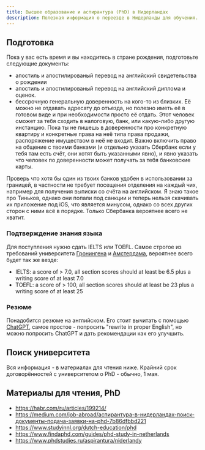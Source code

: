 ```yaml
---
title: Высшее образование и аспирантура (PhD) в Нидерландах
description: Полезная информация о переезде в Нидерланды для обучения.
---
```


## Подготовка

Пока у вас есть время и вы находитесь в стране рождения, подготовьте следующие документы:
- апостиль и апостилированый перевод на английский свидетельства о рождении
- апостиль и апостилированый перевод на английский диплома и оценок.
- бессрочную генеральную доверенность на кого-то из близких.  Её можно не отдавать адресату до отъезда, но полезно иметь её в готовом виде и при необходимости просто её отдать. Этот человек сможет за тебя сходить в налоговую, банк, или какую-либо другую инстанцию. Пока ты не пишешь в доверенности про конкретную квартиру и конкретные права на неё типа права продажи, распоряжение имуществом в неё не входит. Важно включить право на общение с твоими банками (и отдельно указать Сбербанк если у тебя там есть счёт, они хотят быть указанными явно), и явно указать что человек по доверенности может получать за тебя банковские карты.

Проверь что хотя бы один из твоих банков удобен в использовании за границей, в частности не требует посещения отделения на каждый чих, например для получения выписки со счёта на английском. Я знаю такое про Тиньков, однако они попали под санкции и теперь нельзя скачивать их приложение под iOS, что является минусом, однако со всех других сторон с ними всё в порядке. Только Сбербанка вероятнее всего не хватит.

### Подтверждение знания языка

Для поступления нужно сдать IELTS или TOEFL. Самое строгое из требований университета [Гронингена](https://www.rug.nl/research/gradschool-law/phd/proficiency-in-english?lang=en) и [Амстердама](https://www.auc.nl/admissions-aid/admission-requirements/english-proficiency/english-proficiency.html), вероятнее всего будет так же везде:

- IELTS: a score of > 7.0, all section scores should at least be 6.5 plus a writing score of at least 7.0
- TOEFL: a score of > 100, all section scores should at least be 23 plus a writing score of at least 25

### Резюме

Понадобится резюме на английском. Его стоит вычитать с помощью [ChatGPT](https://chat.openai.com/), самое простое - попросить "rewrite in proper English", но можно попросить ChatGPT и дать рекомендации как его улучшить.

## Поиск университета

Вся информация - в материалах для чтения ниже. Крайний срок договорённостей с университетом о PhD - обычно, 1 мая.

## Материалы для чтения, PhD

- https://habr.com/ru/articles/199214/
- https://medium.com/job-abroad/аспирантура-в-нидерландах-поиск-документы-подача-заявки-на-phd-7b86dfbbd221
- https://www.studyinnl.org/dutch-education/phd
- https://www.findaphd.com/guides/phd-study-in-netherlands
- https://www.phdstudies.ru/aspirantura/niderlandy
